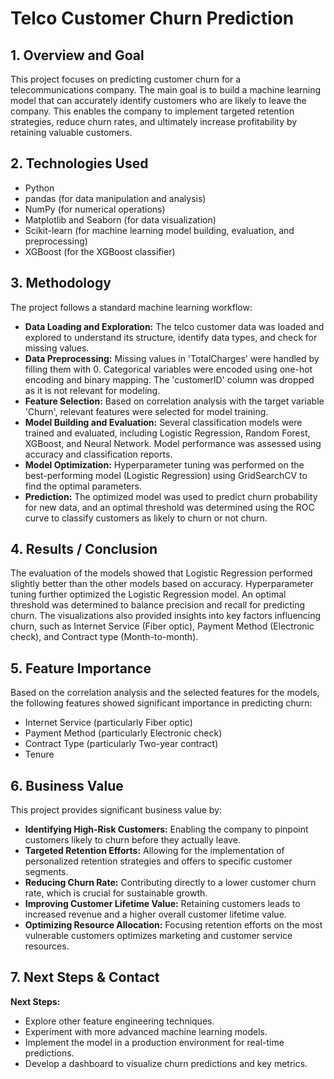 # Telco Customer Churn Prediction

## 1. Overview and Goal

This project focuses on predicting customer churn for a telecommunications company. The main goal is to build a machine learning model that can accurately identify customers who are likely to leave the company. This enables the company to implement targeted retention strategies, reduce churn rates, and ultimately increase profitability by retaining valuable customers.

## 2. Technologies Used

-   Python
-   pandas (for data manipulation and analysis)
-   NumPy (for numerical operations)
-   Matplotlib and Seaborn (for data visualization)
-   Scikit-learn (for machine learning model building, evaluation, and preprocessing)
-   XGBoost (for the XGBoost classifier)

## 3. Methodology

The project follows a standard machine learning workflow:

-   **Data Loading and Exploration:** The telco customer data was loaded and explored to understand its structure, identify data types, and check for missing values.
-   **Data Preprocessing:** Missing values in 'TotalCharges' were handled by filling them with 0. Categorical variables were encoded using one-hot encoding and binary mapping. The 'customerID' column was dropped as it is not relevant for modeling.
-   **Feature Selection:** Based on correlation analysis with the target variable 'Churn', relevant features were selected for model training.
-   **Model Building and Evaluation:** Several classification models were trained and evaluated, including Logistic Regression, Random Forest, XGBoost, and Neural Network. Model performance was assessed using accuracy and classification reports.
-   **Model Optimization:** Hyperparameter tuning was performed on the best-performing model (Logistic Regression) using GridSearchCV to find the optimal parameters.
-   **Prediction:** The optimized model was used to predict churn probability for new data, and an optimal threshold was determined using the ROC curve to classify customers as likely to churn or not churn.

## 4. Results / Conclusion

The evaluation of the models showed that Logistic Regression performed slightly better than the other models based on accuracy. Hyperparameter tuning further optimized the Logistic Regression model. An optimal threshold was determined to balance precision and recall for predicting churn. The visualizations also provided insights into key factors influencing churn, such as Internet Service (Fiber optic), Payment Method (Electronic check), and Contract type (Month-to-month).

## 5. Feature Importance

Based on the correlation analysis and the selected features for the models, the following features showed significant importance in predicting churn:

-   Internet Service (particularly Fiber optic)
-   Payment Method (particularly Electronic check)
-   Contract Type (particularly Two-year contract)
-   Tenure

## 6. Business Value

This project provides significant business value by:

-   **Identifying High-Risk Customers:** Enabling the company to pinpoint customers likely to churn before they actually leave.
-   **Targeted Retention Efforts:** Allowing for the implementation of personalized retention strategies and offers to specific customer segments.
-   **Reducing Churn Rate:** Contributing directly to a lower customer churn rate, which is crucial for sustainable growth.
-   **Improving Customer Lifetime Value:** Retaining customers leads to increased revenue and a higher overall customer lifetime value.
-   **Optimizing Resource Allocation:** Focusing retention efforts on the most vulnerable customers optimizes marketing and customer service resources.

## 7. Next Steps & Contact

**Next Steps:**

-   Explore other feature engineering techniques.
-   Experiment with more advanced machine learning models.
-   Implement the model in a production environment for real-time predictions.
-   Develop a dashboard to visualize churn predictions and key metrics.
